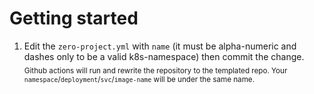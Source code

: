 
# Getting started
1. Edit the `zero-project.yml` with `name` (it must be alpha-numeric and dashes only to be a valid k8s-namespace) then commit the change.  
<sub>Github actions will run and rewrite the repository to the templated repo. Your `namespace`/`deployment`/`svc`/`image-name` will be under the same name.</sub>
